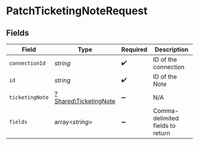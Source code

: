 # PatchTicketingNoteRequest


## Fields

| Field                                                         | Type                                                          | Required                                                      | Description                                                   |
| ------------------------------------------------------------- | ------------------------------------------------------------- | ------------------------------------------------------------- | ------------------------------------------------------------- |
| `connectionId`                                                | *string*                                                      | :heavy_check_mark:                                            | ID of the connection                                          |
| `id`                                                          | *string*                                                      | :heavy_check_mark:                                            | ID of the Note                                                |
| `ticketingNote`                                               | [?Shared\TicketingNote](../../Models/Shared/TicketingNote.md) | :heavy_minus_sign:                                            | N/A                                                           |
| `fields`                                                      | array<*string*>                                               | :heavy_minus_sign:                                            | Comma-delimited fields to return                              |